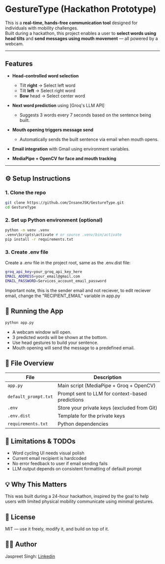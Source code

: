 # GestureType (Hackathon Prototype)

This is a **real-time, hands-free communication tool** designed for individuals with mobility challenges.  
Built during a hackathon, this project enables a user to **select words using head tilts** and **send messages using mouth movement** — all powered by a webcam.

---

## Features

- **Head-controlled word selection**  
  - Tilt **right** → Select left word  
  - Tilt **left** → Select right word  
  - **Bow** head → Select center word

- **Next word prediction** using [Groq's LLM API]  
  - Suggests 3 words every 7 seconds based on the sentence being built.

- **Mouth opening triggers message send**  
  - Automatically sends the built sentence via email when mouth opens.

- **Email integration** with Gmail using environment variables.

- **MediaPipe + OpenCV for face and mouth tracking**

---

## ⚙️ Setup Instructions

### 1. Clone the repo

```bash
git clone https://github.com/InsaneJSK/GestureType.git
cd GestureType
```

### 2. Set up Python environment (optional)

```bash
python -m venv .venv
.venv\Scripts\activate # or source .venv/bin/activate
pip install -r requirements.txt
```

### 3. Create .env file

Create a .env file in the project root, same as the .env.dist file:

```bash
groq_api_key=your_groq_api_key_here
EMAIL_ADDRESS=your_email@gmail.com
EMAIL_PASSWORD=Services_account_email_password
```

Important note, this is the sender email and not reciever, to edit reciever email, change the "RECIPIENT_EMAIL" variable in app.py

## 🚀 Running the App

```bash
python app.py
```

- A webcam window will open.
- 3 predicted words will be shown at the bottom.
- Use head gestures to build your sentence.
- Mouth opening will send the message to a predefined email.

## 📁 File Overview

| File                 | Description                                      |
| -------------------- | ------------------------------------------------ |
| `app.py`             | Main script (MediaPipe + Groq + OpenCV)          |
| `default_prompt.txt` | Prompt sent to LLM for context-based predictions |
| `.env`               | Store your private keys (excluded from Git)      |
| `.env.dist`          | Template for the private keys                    |
| `requirements.txt`   | Python dependencies                              |

## 📌 Limitations & TODOs

- Word cycling UI needs visual polish
- Current email recipient is hardcoded
- No error feedback to user if email sending fails
- LLM output depends on consistent formatting of default prompt

## 💡 Why This Matters

This was built during a 24-hour hackathon, inspired by the goal to help users with limited physical mobility communicate using minimal gestures.

## 📜 License

MIT — use it freely, modify it, and build on top of it.

## 🙋‍♂️ Author

Jaspreet Singh: [Linkedin](https://www.linkedin.com/in/jaspreet-singh-jsk/)
